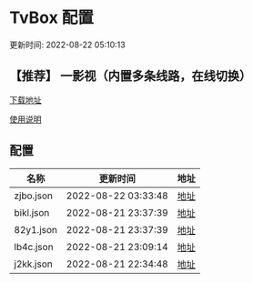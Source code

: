 # TvBox 配置

更新时间: 2022-08-22 05:10:13

## 【推荐】 一影视（内置多条线路，在线切换）

[下载地址](https://ghproxy.com/https://raw.githubusercontent.com/tv-player/apks/main/live/一影视.apk)

[使用说明](https://github.com/tv-player/apks/blob/main/README.md)

## 配置


|   名称  | 更新时间  |地址  |
|  ----  | ----  |----  |
|  zjbo.json | 2022-08-22 03:33:48 |[地址](https://box.okeybox.top/tv/zjbo.json) |
|  bikl.json | 2022-08-21 23:37:39 |[地址](https://box.okeybox.top/tv/bikl.json) |
|  82y1.json | 2022-08-21 23:37:39 |[地址](https://box.okeybox.top/tv/82y1.json) |
|  lb4c.json | 2022-08-21 23:09:14 |[地址](https://box.okeybox.top/tv/lb4c.json) |
|  j2kk.json | 2022-08-21 22:34:48 |[地址](https://box.okeybox.top/tv/j2kk.json) |
  






